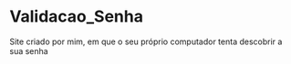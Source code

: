# Validacao_Senha
 Site criado por mim, em que o seu próprio computador tenta descobrir a sua senha
